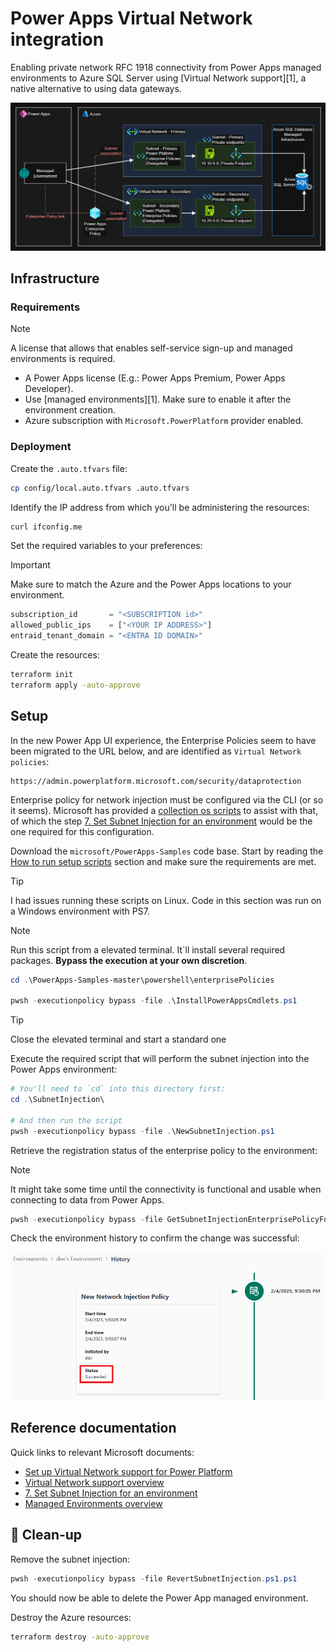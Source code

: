 # Power Apps Virtual Network integration

Enabling private network RFC 1918 connectivity from Power Apps managed environments to Azure SQL Server using [Virtual Network support][1], a native alternative to using data gateways.

<img src=".assets/azure-powerapps-vnet.png" />

## Infrastructure

### Requirements

> [!NOTE]
> A license that allows that enables self-service sign-up and managed environments is required.

- A Power Apps license (E.g.: Power Apps Premium, Power Apps Developer). 
- Use [managed environments][1]. Make sure to enable it after the environment creation.
- Azure subscription with `Microsoft.PowerPlatform` provider enabled.

### Deployment

Create the `.auto.tfvars` file:

```sh
cp config/local.auto.tfvars .auto.tfvars
```

Identify the IP address from which you'll be administering the resources:

```sh
curl ifconfig.me
```

Set the required variables to your preferences:

> [!IMPORTANT]
> Make sure to match the Azure and the Power Apps locations to your environment.

```terraform
subscription_id       = "<SUBSCRIPTION id>"
allowed_public_ips    = ["<YOUR IP ADDRESS>"]
entraid_tenant_domain = "<ENTRA ID DOMAIN>"
```

Create the resources:

```sh
terraform init
terraform apply -auto-approve
```

## Setup

In the new Power App UI experience, the Enterprise Policies seem to have been migrated to the URL below, and are identified as `Virtual Network policies`:

```
https://admin.powerplatform.microsoft.com/security/dataprotection
```

Enterprise policy for network injection must be configured via the CLI (or so it seems). Microsoft has provided a [collection os scripts](https://learn.microsoft.com/en-us/power-platform/admin/vnet-support-setup-configure) to assist with that, of which the step [7. Set Subnet Injection for an environment](https://github.com/microsoft/PowerApps-Samples/tree/master/powershell/enterprisePolicies#7-set-subnet-injection-for-an-environment) would be the one required for this configuration.

Download the `microsoft/PowerApps-Samples` code base. Start by reading the [How to run setup scripts](https://github.com/microsoft/PowerApps-Samples/blob/master/powershell/enterprisePolicies/README.md#how-to-run-setup-scripts) section and make sure the requirements are met.

> [!TIP]
> I had issues running these scripts on Linux. Code in this section was run on a Windows environment with PS7.

> [!NOTE]
> Run this script from a elevated terminal. It`ll install several required packages. **Bypass the execution at your own discretion**.

```ps1
cd .\PowerApps-Samples-master\powershell\enterprisePolicies

pwsh -executionpolicy bypass -file .\InstallPowerAppsCmdlets.ps1
```

> [!TIP]
> Close the elevated terminal and start a standard one

Execute the required script that will perform the subnet injection into the Power Apps environment:

```ps1
# You'll need to `cd` into this directory first:
cd .\SubnetInjection\

# And then run the script
pwsh -executionpolicy bypass -file .\NewSubnetInjection.ps1
```

Retrieve the registration status of the enterprise policy to the environment:

> [!NOTE]
> It might take some time until the connectivity is functional and usable when connecting to data from Power Apps.

```ps1
pwsh -executionpolicy bypass -file GetSubnetInjectionEnterprisePolicyForEnvironment.ps1
```

Check the environment history to confirm the change was successful:

<img src=".assets/azure-powerapps-policy-succeeded.png" width=700 />

## Reference documentation

Quick links to relevant Microsoft documents:

- [Set up Virtual Network support for Power Platform](https://learn.microsoft.com/en-us/power-platform/admin/vnet-support-setup-configure)
- [Virtual Network support overview](https://learn.microsoft.com/en-in/power-platform/admin/vnet-support-overview)
- [7. Set Subnet Injection for an environment](https://github.com/microsoft/PowerApps-Samples/tree/master/powershell/enterprisePolicies#7-set-subnet-injection-for-an-environment)
- [Managed Environments overview](https://learn.microsoft.com/en-in/power-platform/admin/managed-environment-overview)

## 🧹 Clean-up

Remove the subnet injection:

```ps1
pwsh -executionpolicy bypass -file RevertSubnetInjection.ps1.ps1
```

You should now be able to delete the Power App managed environment.

Destroy the Azure resources:

```sh
terraform destroy -auto-approve
```
